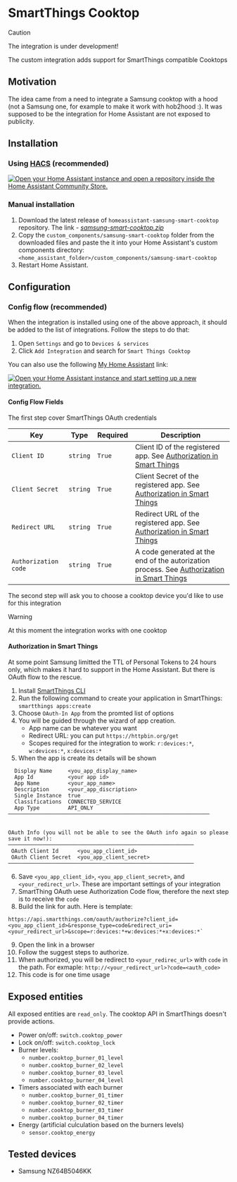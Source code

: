 # SmartThings Cooktop

>[!CAUTION]
>The integration is under development!

The custom integration adds support for SmartThings compatible Cooktops

## Motivation
The idea came from a need to integrate a Samsung cooktop with a hood (not a Samsung one, for example to make it work with hob2hood :). It was supposed to be the integration for Home Assistant are not exposed to publicity.

## Installation

### Using [HACS](https://hacs.xyz/) (recommended)

[![Open your Home Assistant instance and open a repository inside the Home Assistant Community Store.](https://my.home-assistant.io/badges/hacs_repository.svg)](https://my.home-assistant.io/redirect/hacs_repository/?owner=dimadl&repository=homeassistant-samsung-smart-cooktop&category=integration)

### Manual installation
1. Download the latest release of `homeassistant-samsung-smart-cooktop` repository. The link - [*samsung-smart-cooktop.zip*](https://github.com/dimadl/homeassistant-samsung-smart-cooktop/releases/latest/download/samsung-smart-cooktop.zip.zip)
2. Copy the `custom_components/samsung-smart-cooktop` folder from the downloaded files and paste the it into your Home Assistant's custom components directory: `<home_assistant_folder>/custom_components/samsung-smart-cooktop`
5. Restart Home Assistant.

## Configuration

### Config flow (recommended)

When the integration is installed using one of the above approach, it should be added to the list of integrations. Follow the steps to do that:
1. Open `Settings` and go to `Devices & services`
2. Click `Add Integration` and search for `Smart Things Cooktop`

You can also use the following [My Home Assistant](http://my.home-assistant.io/) link:

[![Open your Home Assistant instance and start setting up a new integration.](https://my.home-assistant.io/badges/config_flow_start.svg)](https://my.home-assistant.io/redirect/config_flow_start/?domain=cooktop)

#### Config Flow Fields

The first step cover SmartThings OAuth credentials

| Key                   | Type     | Required | Description                                                                                                                  |
|-----------------------|----------|----------|------------------------------------------------------------------------------------------------------------------------------|
| `Client ID`           | `string` | `True`   | Client ID of the registered app. See [Authorization in Smart Things](#authorization-in-smart-things)                         |
| `Client Secret`       | `string` | `True`   | Client Secret of the registered app. See [Authorization in Smart Things](#authorization-in-smart-things)                     |
| `Redirect URL`        | `string` | `True`   | Redirect URL  of the registered app. See [Authorization in Smart Things](#authorization-in-smart-things)                     |
| `Authorization code`  | `string` | `True`   | A code generated at the end of the autorization process. See [Authorization in Smart Things](#authorization-in-smart-things) |

The second step will ask you to choose a cooktop device you'd like to use for this integration

> [!WARNING]
> At this moment the integration works with one cooktop

#### Authorization in Smart Things
At some point Samsung limitted the TTL of Personal Tokens to 24 hours only, which makes it hard to support in the Home Assistant. But there is OAuth flow to the rescue.

1. Install [SmartThings CLI](https://github.com/SmartThingsCommunity/smartthings-cli)
2. Run the following command to create your application in SmartThings: `smartthings apps:create`
3. Choose `OAuth-In App` from the promted list of options
4. You will be guided through the wizard of app creation.
    * App name can be whatever you want
    * Redirect URL: you can put `https://httpbin.org/get`
    * Scopes required for the integration to work: `r:devices:*`, `w:devices:*`, `x:devices:*`
5. When the app is create its details will be shown
```
  Display Name     <you_app_display_name>
  App Id           <your app id>
  App Name         <your_app_name>
  Description      <your_app_discription>
  Single Instance  true
  Classifications  CONNECTED_SERVICE
  App Type         API_ONLY
────────────────────────────────────────────────────────────────


OAuth Info (you will not be able to see the OAuth info again so please save it now!):
───────────────────────────────────────────────────────────
 OAuth Client Id      <you_app_client_id>
 OAuth Client Secret  <you_app_client_secret>
───────────────────────────────────────────────────────────
```

6. Save `<you_app_client_id>`, `<you_app_client_secret>`, and `<your_redirect_url>`. These are important settings of your integration
7. SmartThing OAuth uese Authorization Code flow, therefore the next step is to receive the `code`
8. Build the link for auth. Here is template:
```
https://api.smartthings.com/oauth/authorize?client_id=<you_app_client_id>&response_type=code&redirect_uri=<your_redirect_url>&scope=r:devices:*+w:devices:*+x:devices:*`
```
9. Open the link in a browser
10. Follow the suggest steps to authorize.
11. When authorized, you will be redirect to `<your_redirec_url>` with `code` in the path. For exmaple: `http://<your_redirect_url>?code=<auth_code>`
12. This code is for one time usage

## Exposed entities

All exposed entities are `read_only`. The cooktop API in SmartThings doesn't provide actions.

- Power on/off: `switch.cooktop_power`
- Lock on/off: `switch.cooktop_lock`
- Burner levels: 
  - `number.cooktop_burner_01_level`
  - `number.cooktop_burner_02_level`
  - `number.cooktop_burner_03_level`
  - `number.cooktop_burner_04_level`
- Timers associated with each burner
  - `number.cooktop_burner_01_timer`
  - `number.cooktop_burner_02_timer`
  - `number.cooktop_burner_03_timer`
  - `number.cooktop_burner_04_timer`
- Energy (artificial culculation based on the burners levels)
  - `sensor.cooktop_energy`

## Tested devices

- Samsung NZ64B5046KK 
